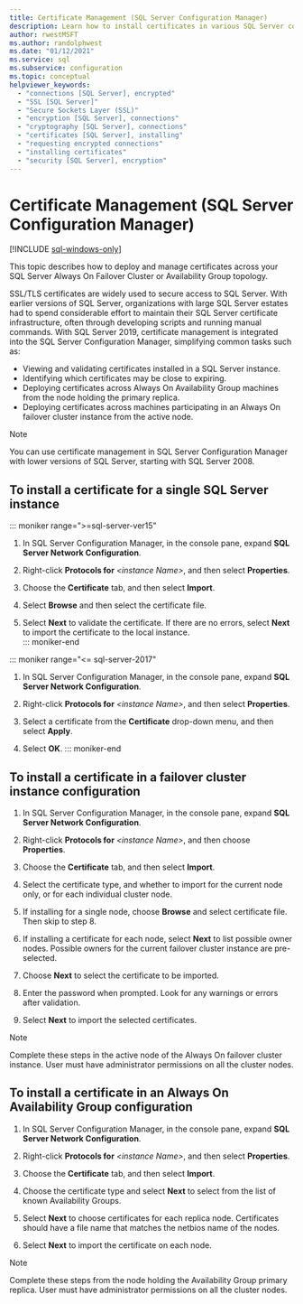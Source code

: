 ```yaml
---
title: Certificate Management (SQL Server Configuration Manager)
description: Learn how to install certificates in various SQL Server configurations. Examples include single instances, failover clusters, and Always On availability groups.
author: rwestMSFT
ms.author: randolphwest
ms.date: "01/12/2021"
ms.service: sql
ms.subservice: configuration
ms.topic: conceptual
helpviewer_keywords:
  - "connections [SQL Server], encrypted"
  - "SSL [SQL Server]"
  - "Secure Sockets Layer (SSL)"
  - "encryption [SQL Server], connections"
  - "cryptography [SQL Server], connections"
  - "certificates [SQL Server], installing"
  - "requesting encrypted connections"
  - "installing certificates"
  - "security [SQL Server], encryption"
---
```


# Certificate Management (SQL Server Configuration Manager)

[!INCLUDE [sql-windows-only](../../includes/applies-to-version/sql-windows-only.md)]

This topic describes how to deploy and manage certificates across your SQL Server Always On Failover Cluster or Availability Group topology.

SSL/TLS certificates are widely used to secure access to SQL Server. With earlier versions of SQL Server, organizations with large SQL Server estates had to spend considerable effort to maintain their SQL Server certificate infrastructure, often through developing scripts and running manual commands. With SQL Server 2019, certificate management is integrated into the SQL Server Configuration Manager, simplifying common tasks such as: 

* Viewing and validating certificates installed in a SQL Server instance. 
* Identifying which certificates may be close to expiring. 
* Deploying certificates across Always On Availability Group machines from the node holding the primary replica. 
* Deploying certificates across machines participating in an Always On failover cluster instance from the active node.

> [!NOTE]
> You can use certificate management in SQL Server Configuration Manager with lower versions of SQL Server, starting with SQL Server 2008.

##  <a name="provision-single-server-cert"></a> To install a certificate for a single SQL Server instance  

::: moniker range=">=sql-server-ver15"
1. In SQL Server Configuration Manager, in the console pane, expand **SQL Server Network Configuration**.  

2. Right-click **Protocols for** *&lt;instance Name&gt;*, and then select **Properties**.  

3. Choose the **Certificate** tab, and then select **Import**.  

4. Select **Browse** and then select the certificate file.  

5. Select **Next** to validate the certificate. If there are no errors, select **Next** to import the certificate to the local instance.  
::: moniker-end

::: moniker range="<= sql-server-2017"
1. In SQL Server Configuration Manager, in the console pane, expand **SQL Server Network Configuration**.  

2. Right-click **Protocols for** *&lt;instance Name&gt;*, and then select **Properties**.  

3. Select a certificate from the  **Certificate** drop-down menu, and then select **Apply**.  

4. Select **OK**. 
::: moniker-end

##  <a name="provision-failover-cluster-cert"></a> To install a certificate in a failover cluster instance configuration  
  
1. In SQL Server Configuration Manager, in the console pane, expand **SQL Server Network Configuration**.
  
2. Right-click **Protocols for** *&lt;instance Name&gt;*, and then choose **Properties**. 

3. Choose the **Certificate** tab, and then select **Import**.

4. Select the certificate type, and whether to import for the current node only, or for each individual cluster node.

5. If installing for a single node, choose **Browse** and select certificate file. Then skip to step 8.

6. If installing a certificate for each node, select **Next** to list possible owner nodes. Possible owners for the current failover cluster instance are pre-selected.

7. Choose **Next** to select the certificate to be imported.

8. Enter the password when prompted. Look for any warnings or errors after validation.

9. Select **Next** to import the selected certificates.

> [!NOTE]
> Complete these steps in the active node of the Always On failover cluster instance. User must have administrator permissions on all the cluster nodes.

##  <a name="provision-availability-group-cert"></a>To install a certificate in an Always On Availability Group configuration  
  
1. In SQL Server Configuration Manager, in the console pane, expand **SQL Server Network Configuration**.
  
2. Right-click **Protocols for** *&lt;instance Name&gt;*, and then select **Properties**.  
  
3. Choose the **Certificate** tab, and then select **Import**.  
  
4. Choose the certificate type and select **Next** to select from the list of known Availability Groups.  

5. Select **Next** to choose certificates for each replica node. Certificates should have a file name that matches the netbios name of the nodes.

6. Select **Next** to import the certificate on each node.


> [!NOTE]
> Complete these steps from the node holding the Availability Group primary replica. User must have administrator permissions on all the cluster nodes.

